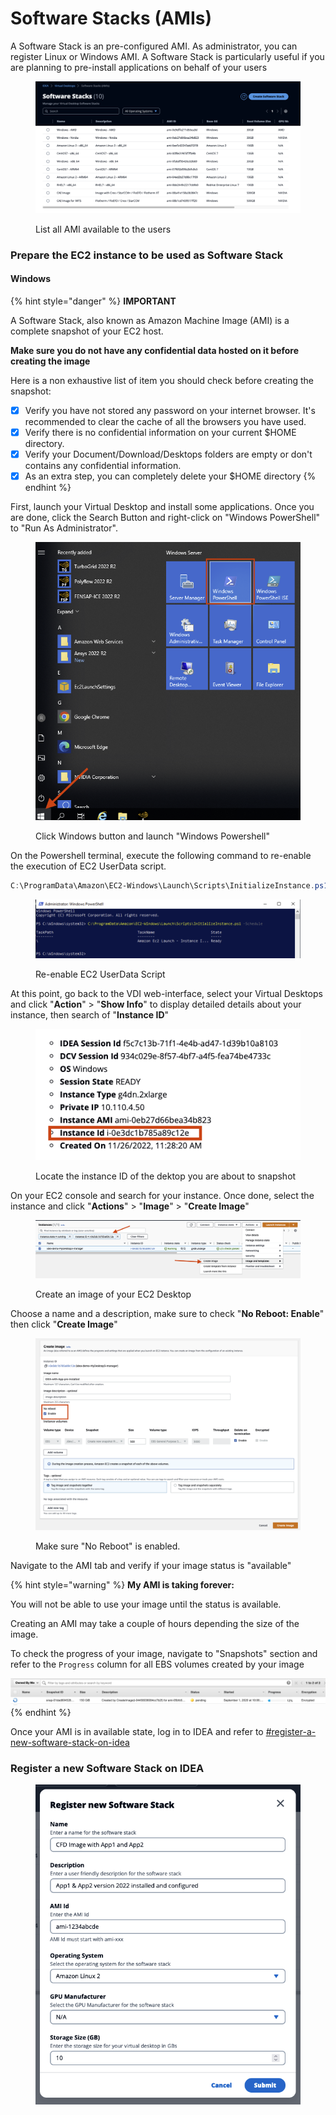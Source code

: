 # Software Stacks (AMIs)

A Software Stack is an pre-configured AMI. As administrator, you can register Linux or Windows AMI. A Software Stack is particularly useful if you are planning to pre-install applications on behalf of your users

<figure><img src="../.gitbook/assets/Screen Shot 2022-10-26 at 2.59.37 PM.png" alt=""><figcaption><p>List all AMI available to the users</p></figcaption></figure>

### Prepare the EC2 instance to be used as Software Stack

#### Windows

{% hint style="danger" %}
**IMPORTANT**

A Software Stack, also known as Amazon Machine Image (AMI) is a complete snapshot of your EC2 host.&#x20;

**Make sure you do not have any confidential data hosted on it before creating the image**

Here is a non exhaustive list of item you should check before creating the snapshot:

* [x] Verify you have not stored any password on your internet browser. It's recommended to clear the cache of all the browsers you have used.
* [x] Verify there is no confidential information on your current $HOME directory.
* [x] Verify your Document/Download/Desktops folders are empty or don't contains any confidential information.
* [x] As an extra step, you can completely delete your $HOME directory
{% endhint %}

First, launch your Virtual Desktop and install some applications. Once you are done, click the Search Button and right-click on "Windows PowerShell" to "Run As Administrator".

<figure><img src="../.gitbook/assets/Screen Shot 2022-11-26 at 7.41.25 PM.png" alt=""><figcaption><p>Click Windows button and launch "Windows Powershell"</p></figcaption></figure>

On the Powershell terminal, execute the following command to re-enable the execution of EC2 UserData script.

```powershell
C:\ProgramData\Amazon\EC2-Windows\Launch\Scripts\InitializeInstance.ps1 -Schedule
```

<figure><img src="../.gitbook/assets/Screen Shot 2022-11-26 at 7.44.39 PM.png" alt=""><figcaption><p>Re-enable EC2 UserData Script</p></figcaption></figure>

At this point, go back to the VDI web-interface, select your Virtual Desktops and click "**Action**" > "**Show Info**" to display detailed details about your instance, then search of "**Instance ID**"

<figure><img src="../.gitbook/assets/Screen Shot 2022-11-26 at 7.46.53 PM.png" alt=""><figcaption><p>Locate the instance ID of the dektop you are about to snapshot</p></figcaption></figure>

On your EC2 console and search for your instance. Once done, select the instance and click "**Actions**" > "**Image**" > "**Create Image**"

<figure><img src="../.gitbook/assets/Screen Shot 2022-11-26 at 7.48.13 PM.png" alt=""><figcaption><p>Create an image of your EC2 Desktop</p></figcaption></figure>

Choose a name and a description, make sure to check "**No Reboot: Enable**" then click "**Create Image**"

<figure><img src="../.gitbook/assets/Screen Shot 2022-11-26 at 7.50.51 PM.png" alt=""><figcaption><p>Make sure "No Reboot" is enabled.</p></figcaption></figure>

Navigate to the AMI tab and verify if your image status is "available"

{% hint style="warning" %}
**My AMI is taking forever:**

You will not be able to use your image until the status is available.

Creating an AMI may take a couple of hours depending the size of the image.

To check the progress of your image, navigate to "Snapshots" section and refer to the `Progress` column for all EBS volumes created by your image

![](../.gitbook/assets/dcv-images-8.png)
{% endhint %}

Once your AMI is in available state, log in to IDEA and refer to  [#register-a-new-software-stack-on-idea](software-stacks-amis.md#register-a-new-software-stack-on-idea "mention")



### Register a new Software Stack on IDEA

<figure><img src="../.gitbook/assets/Screen Shot 2022-10-26 at 3.01.08 PM.png" alt=""><figcaption></figcaption></figure>
